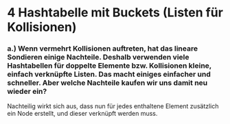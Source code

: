 # 4 Hashtabelle mit Buckets (Listen für Kollisionen)

### a.) Wenn vermehrt Kollisionen auftreten, hat das lineare Sondieren einige Nachteile. Deshalb verwenden viele Hashtabellen für doppelte Elemente bzw. Kollisionen kleine, einfach verknüpfte Listen. Das macht einiges einfacher und schneller. Aber welche Nachteile kaufen wir uns damit neu wieder ein?

Nachteilig wirkt sich aus, dass nun für jedes enthaltene Element zusätzlich ein Node erstellt, und dieser verknüpft werden muss.